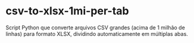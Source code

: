 # csv-to-xlsx-1mi-per-tab
Script Python que converte arquivos CSV grandes (acima de 1 milhão de linhas) para formato XLSX, dividindo automaticamente em múltiplas abas.
